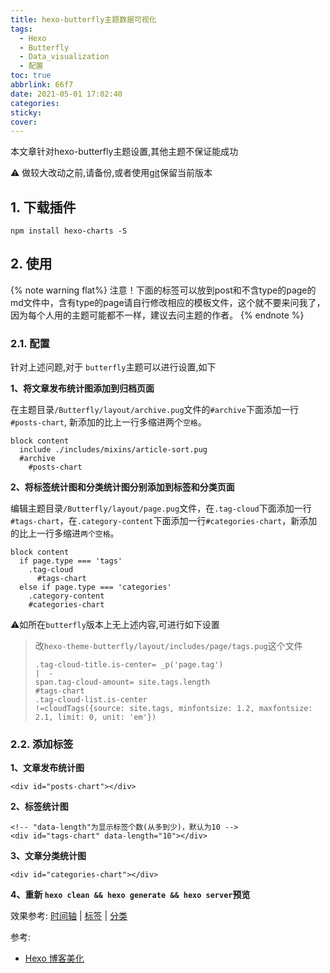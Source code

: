 ```yaml
---
title: hexo-butterfly主题数据可视化
tags:
  - Hexo
  - Butterfly
  - Data_visualization
  - 配置
toc: true
abbrlink: 66f7
date: 2021-05-01 17:02:40
categories:
sticky:
cover:
---
```



本文章针对hexo-butterfly主题设置,其他主题不保证能成功

⚠️ 做较大改动之前,请备份,或者使用[git]()保留当前版本



## 1. 下载插件

```shell
npm install hexo-charts -S
```



## 2. 使用





{% note warning flat%}
注意！下面的标签可以放到post和不含type的page的md文件中，含有type的page请自行修改相应的模板文件，这个就不要来问我了，因为每个人用的主题可能都不一样，建议去问主题的作者。
{% endnote %}




### 2.1. 配置



针对上述问题,对于 `butterfly`主题可以进行设置,如下

**1、将文章发布统计图添加到归档页面**

在主题目录`/Butterfly/layout/archive.pug`文件的`#archive`下面添加一行`#posts-chart`, 新添加的比上一行多缩进两个`空格`。

```code
block content
  include ./includes/mixins/article-sort.pug
  #archive
    #posts-chart
```

**2、将标签统计图和分类统计图分别添加到标签和分类页面**

编辑主题目录`/Butterfly/layout/page.pug`文件，在`.tag-cloud`下面添加一行`#tags-chart`，在`.category-content`下面添加一行`#categories-chart`，新添加的比上一行多缩进`两个空格`。



```code
block content
  if page.type === 'tags'
    .tag-cloud
      #tags-chart
  else if page.type === 'categories'
    .category-content
    #categories-chart
```

⚠️如所在`butterfly`版本上无上述内容,可进行如下设置

> 改`hexo-theme-butterfly/layout/includes/page/tags.pug`这个文件
>
> ```code
> .tag-cloud-title.is-center= _p('page.tag')
> |  - 
> span.tag-cloud-amount= site.tags.length
> #tags-chart
> .tag-cloud-list.is-center
> !=cloudTags({source: site.tags, minfontsize: 1.2, maxfontsize: 2.1, limit: 0, unit: 'em'})
> ```
>



### 2.2. 添加标签

**1、文章发布统计图**

```code
<div id="posts-chart"></div>
```

**2、标签统计图**

```code
<!-- "data-length"为显示标签个数(从多到少)，默认为10 -->
<div id="tags-chart" data-length="10"></div>
```

**3、文章分类统计图**

```code
<div id="categories-chart"></div>
```



**4、重新 `hexo clean && hexo generate && hexo server`预览**



效果参考: [时间轴](https://blog.hclonely.com/archives/) | [标签](https://blog.hclonely.com/tags/) | [分类](https://blog.hclonely.com/categories/)

参考:

- [Hexo 博客美化](https://blog.hclonely.com/posts/57bd67ce/)